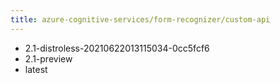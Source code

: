 ```yaml
---
title: azure-cognitive-services/form-recognizer/custom-api
---
```

- 2.1-distroless-20210622013115034-0cc5fcf6
- 2.1-preview
- latest
